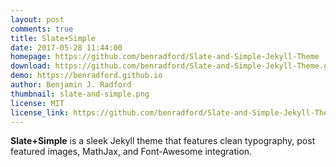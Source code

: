 ```yaml
---
layout: post
comments: true
title: Slate+Simple
date: 2017-05-28 11:44:00
homepage: https://github.com/benradford/Slate-and-Simple-Jekyll-Theme
download: https://github.com/benradford/Slate-and-Simple-Jekyll-Theme.git
demo: https://benradford.github.io
author: Benjamin J. Radford
thumbnail: slate-and-simple.png
license: MIT
license_link: https://github.com/benradford/Slate-and-Simple-Jekyll-Theme/LICENSE
---
```


**Slate+Simple** is a sleek Jekyll theme that features clean typography, post featured images, MathJax, and Font-Awesome integration.
